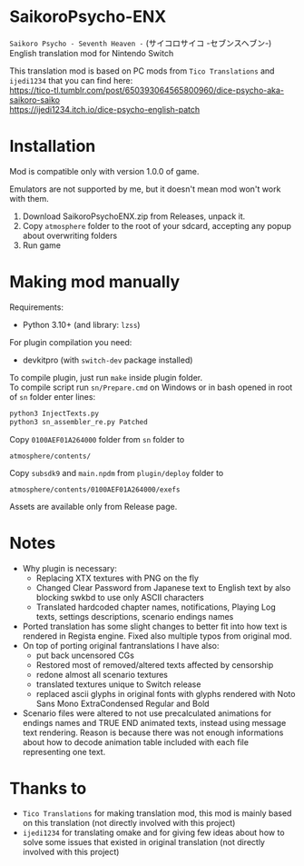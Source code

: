 # SaikoroPsycho-ENX
`Saikoro Psycho - Seventh Heaven -` (サイコロサイコ -セブンスヘブン-) English translation mod for Nintendo Switch

This translation mod is based on PC mods from `Tico Translations` and `ijedi1234` that you can find here:<br>
https://tico-tl.tumblr.com/post/650393064565800960/dice-psycho-aka-saikoro-saiko <br>
https://ijedi1234.itch.io/dice-psycho-english-patch

# Installation

Mod is compatible only with version 1.0.0 of game.

Emulators are not supported by me, but it doesn't mean mod won't work with them.

1. Download SaikoroPsychoENX.zip from Releases, unpack it.
2. Copy `atmosphere` folder to the root of your sdcard, accepting any popup about overwriting folders
3. Run game

# Making mod manually

Requirements:
- Python 3.10+ (and library: `lzss`)

For plugin compilation you need:
- devkitpro (with `switch-dev` package installed)

To compile plugin, just run `make` inside plugin folder.<br>
To compile script run `sn/Prepare.cmd` on Windows or in bash opened in root of `sn` folder enter lines:
```cmd
python3 InjectTexts.py 
python3 sn_assembler_re.py Patched
```

Copy `0100AEF01A264000` folder from `sn` folder to 
```
atmosphere/contents/
```
Copy `subsdk9` and `main.npdm` from `plugin/deploy` folder to
```
atmosphere/contents/0100AEF01A264000/exefs
```

Assets are available only from Release page.

# Notes
- Why plugin is necessary:
    - Replacing XTX textures with PNG on the fly
    - Changed Clear Password from Japanese text to English text by also blocking swkbd to use only ASCII characters
    - Translated hardcoded chapter names, notifications, Playing Log texts, settings descriptions, scenario endings names
- Ported translation has some slight changes to better fit into how text is rendered in Regista engine. Fixed also multiple typos from original mod.
- On top of porting original fantranslations I have also:
	- put back uncensored CGs
	- Restored most of removed/altered texts affected by censorship
    - redone almost all scenario textures
    - translated textures unique to Switch release
    - replaced ascii glyphs in original fonts with glyphs rendered with Noto Sans Mono ExtraCondensed Regular and Bold
- Scenario files were altered to not use precalculated animations for endings names and TRUE END animated texts, instead using message text rendering. Reason is because there was not enough informations about how to decode animation table included with each file representing one text.

# Thanks to
- `Tico Translations` for making translation mod, this mod is mainly based on this translation (not directly involved with this project)
- `ijedi1234` for translating omake and for giving few ideas about how to solve some issues that existed in original translation (not directly involved with this project)
